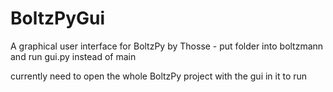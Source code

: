 # BoltzPyGui
A graphical user interface for BoltzPy by Thosse - put folder into boltzmann and run gui.py instead of main

currently need to open the whole BoltzPy project with the gui in it to run
